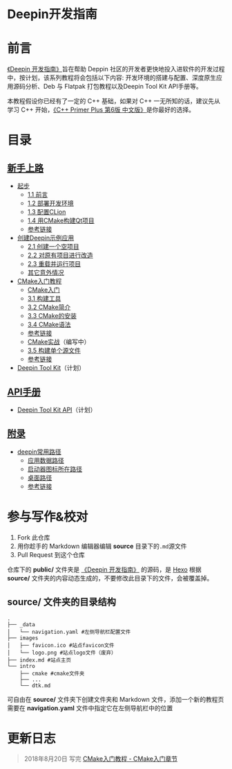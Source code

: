 # Deepin开发指南

# 前言
[《Deepin 开发指南》](http://deepin.lolimay.cn)旨在帮助 Deppin 社区的开发者更快地投入进软件的开发过程中，按计划，该系列教程将会包括以下内容: 开发环境的搭建与配置、深度原生应用源码分析、Deb 与 Flatpak 打包教程以及Deepin Tool Kit API手册等。

本教程假设你已经有了一定的 C++ 基础，如果对 C++ 一无所知的话，建议先从学习 C++ 开始，[《C++ Primer Plus 第6版 中文版》](https://www.baidu.com/s?wd=c%2B%2B%20prime%20plus)是你最好的选择。

# 目录

## [新手上路](http://deepin.lolimay.cn)
-  [起步](http://deepin.lolimay.cn)
    - [1.1 前言](http://deepin.lolimay.cn/#1-1-%E5%89%8D%E8%A8%80)
    - [1.2 部署开发环境](http://deepin.lolimay.cn/#1-2-%E9%83%A8%E7%BD%B2%E5%BC%80%E5%8F%91%E7%8E%AF%E5%A2%83)
    - [1.3 配置CLion](http://deepin.lolimay.cn/index.html#1-3-%E9%85%8D%E7%BD%AECLion)
    - [1.4 用CMake构建Qt项目](http://deepin.lolimay.cn/index.html#1-4-%E7%94%A8-CMake-%E6%9E%84%E5%BB%BA-Qt-%E9%A1%B9%E7%9B%AE)
    - [参考链接](http://deepin.lolimay.cn/index.html#%E5%8F%82%E8%80%83%E9%93%BE%E6%8E%A5)
- [创建Deepin示例应用](http://deepin.lolimay.cn/intro/demo.html)
    - [2.1 创建一个空项目](http://deepin.lolimay.cn/intro/demo.html#2-1-%E5%88%9B%E5%BB%BA%E4%B8%80%E4%B8%AA%E7%A9%BA%E9%A1%B9%E7%9B%AE)
    - [2.2 对原有项目进行改造](http://deepin.lolimay.cn/intro/demo.html#2-2-%E5%AF%B9%E5%8E%9F%E6%9C%89%E9%A1%B9%E7%9B%AE%E8%BF%9B%E8%A1%8C%E6%94%B9%E9%80%A0)
    - [2.3 重载并运行项目](http://deepin.lolimay.cn/intro/demo.html#2-3-%E9%87%8D%E8%BD%BD%E5%B9%B6%E8%BF%90%E8%A1%8C%E9%A1%B9%E7%9B%AE)
    - [其它意外情况](http://deepin.lolimay.cn/intro/demo.html#2-4-%E5%85%B6%E5%AE%83%E6%84%8F%E5%A4%96%E6%83%85%E5%86%B5)
- [CMake入门教程](http://deepin.lolimay.cn/intro/cmake/cmake.html)
    - [CMake入门](http://deepin.lolimay.cn/intro/cmake/cmake-base.html)
    - [3.1 构建工具](http://deepin.lolimay.cn/intro/cmake/cmake-base.html#3-1-%E6%9E%84%E5%BB%BA%E5%B7%A5%E5%85%B7)
    - [3.2 CMake简介](http://deepin.lolimay.cn/intro/cmake/cmake-base.html#3-2-CMake%E7%AE%80%E4%BB%8B)
    - [3.3 CMake的安装](http://deepin.lolimay.cn/intro/cmake/cmake-base.html#3-3-CMake%E7%9A%84%E5%AE%89%E8%A3%85)
    - [3.4 CMake语法](http://deepin.lolimay.cn/intro/cmake/cmake-base.html#3-4-CMake%E8%AF%AD%E6%B3%95)
    - [参考链接](http://deepin.lolimay.cn/intro/cmake/cmake-base.html#%E5%8F%82%E8%80%83%E9%93%BE%E6%8E%A5)
    - [CMake实战](http://deepin.lolimay.cn/intro/cmake/cmake-practice.html)（编写中）
    - [3.5 构建单个源文件](http://deepin.lolimay.cn/intro/cmake/cmake-practice.html#3-5-%E6%9E%84%E5%BB%BA%E5%8D%95%E4%B8%AA%E6%BA%90%E6%96%87%E4%BB%B6)
    - [参考链接](http://deepin.lolimay.cn/intro/cmake/cmake-practice.html#%E5%8F%82%E8%80%83%E9%93%BE%E6%8E%A5)
- [Deepin Tool Kit]()（计划）
## [API手册]()
- [Deepin Tool Kit API]()（计划）
## [附录]()
- [deepin常用路径](http://deepin.lolimay.cn/booklet/path.html#%E5%BA%94%E7%94%A8%E6%95%B0%E6%8D%AE%E8%B7%AF%E5%BE%84)
    - [应用数据路径](http://deepin.lolimay.cn/booklet/path.html#%E5%BA%94%E7%94%A8%E6%95%B0%E6%8D%AE%E8%B7%AF%E5%BE%84)
    - [启动器图标所在路径](http://deepin.lolimay.cn0/booklet/path.html#%E5%90%AF%E5%8A%A8%E5%99%A8%E5%9B%BE%E6%A0%87%E6%89%80%E5%9C%A8%E8%B7%AF%E5%BE%84)
    - [桌面路径](http://deepin.lolimay.cn/booklet/path.html#%E6%A1%8C%E9%9D%A2%E8%B7%AF%E5%BE%84)
    - [参考链接](http://deepin.lolimay.cn/booklet/path.html#%E5%8F%82%E8%80%83%E9%93%BE%E6%8E%A5)

# 参与写作&校对
1. Fork 此仓库
2. 用你趁手的 Markdown 编辑器编辑 **source** 目录下的`.md`源文件
3. Pull Request 到这个仓库

仓库下的 **public/** 文件夹是 [《Deepin 开发指南》](http://deepin.lolimay.cn) 的源码，是 [Hexo](http://www.hexo.io) 根据 **source/** 文件夹的内容动态生成的，不要修改此目录下的文件，会被覆盖掉。

## **source/** 文件夹的目录结构
````
.
├── _data
│   └── navigation.yaml #左侧导航栏配置文件
├── images
│   ├── favicon.ico #站点favicon文件
│   └── logo.png #站点logo文件（废弃）
├── index.md #站点主页
└── intro
    ├── cmake #cmake文件夹
    ├── ...
    └── dtk.md
````
可自由在 **source/** 文件夹下创建文件夹和 Markdown 文件，添加一个新的教程页需要在 **navigation.yaml** 文件中指定它在左侧导航栏中的位置

# 更新日志
> 2018年8月20日 写完 [CMake入门教程 - CMake入门章节](http://deepin.lolimay.cn/intro/cmake/cmake-base.html)